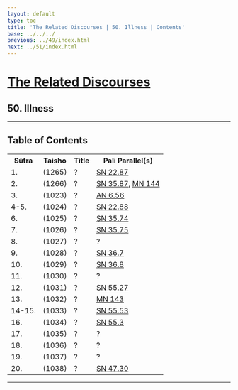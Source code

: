 ```yaml
---
layout: default
type: toc
title: 'The Related Discourses | 50. Illness | Contents'
base: ../../../
previous: ../49/index.html
next: ../51/index.html
---
```


<h1><a href="../index.html">The Related Discourses</a></h1>
<h2>50. Illness</h2>

<hr/>

<h2>Table of Contents</h2>

<table class="ma-toc">
  <th>Sūtra</th>
  <th>Taisho</th>
  <th>Title</th>
  <th>Pali Parallel(s)</th>
  <tr>
    <td>1.</td>
    <td>(1265)</td>
    <td><a href="SA50_1.html"></a>?</td>
    <td><a href="https://suttacentral.net/sn22.87" target="_blank">SN 22.87</a></td>
  </tr>
  <tr>
    <td>2.</td>
    <td>(1266)</td>
    <td><a href="SA50_2.html"></a>?</td>
    <td><a href="https://suttacentral.net/sn35.87" target="_blank">SN 35.87</a>, <a href="https://suttacentral.net/mn144" target="_blank">MN 144</a></td>
  </tr>
  <tr>
    <td>3.</td>
    <td>(1023)</td>
    <td><a href="SA50_3.html"></a>?</td>
    <td><a href="https://suttacentral.net/an6.56" target="_blank">AN 6.56</a></td>
  </tr>
  <tr>
    <td>4-5.</td>
    <td>(1024)</td>
    <td><a href="SA50_4-5.html"></a>?</td>
   <td><a href="https://suttacentral.net/sn22.88" target="_blank">SN 22.88</a><!--SĀ 1.171--></td>
  </tr>
  <tr>
    <td>6.</td>
    <td>(1025)</td>
    <td><a href="SA50_6.html"></a>?</td>
    <td><a href="https://suttacentral.net/sn35.74" target="_blank">SN 35.74</a></td>
  </tr>
  <tr>
    <td>7.</td>
    <td>(1026)</td>
    <td><a href="SA50_7.html"></a>?</td>
    <td><a href="https://suttacentral.net/sn35.75" target="_blank">SN 35.75</a></td>
  </tr>
  <tr>
    <td>8.</td>
    <td>(1027)</td>
    <td><a href="SA50_8.html"></a>?</td>
    <td><a href="https://suttacentral.net/" target="_blank"></a>?</td>
  </tr>
  <tr>
    <td>9.</td>
    <td>(1028)</td>
    <td><a href="SA50_9.html"></a>?</td>
    <td><a href="https://suttacentral.net/sn36.7" target="_blank">SN 36.7</a></td>
  </tr>
  <tr>
    <td>10.</td>
    <td>(1029)</td>
    <td><a href="SA50_10.html"></a>?</td>
    <td><a href="https://suttacentral.net/sn36.8" target="_blank">SN 36.8</a></td>
  </tr>
  <tr>
    <td>11.</td>
    <td>(1030)</td>
    <td><a href="SA50_11.html"></a>?</td>
    <td><a href="https://suttacentral.net/" target="_blank"></a>?</td>
  </tr>
  <tr>
    <td>12.</td>
    <td>(1031)</td>
    <td><a href="SA50_12.html"></a>?</td>
    <td><a href="https://suttacentral.net/sn55.27" target="_blank">SN 55.27</a></td>
  </tr>
  <tr>
    <td>13.</td>
    <td>(1032)</td>
    <td><a href="SA50_13.html"></a>?</td>
    <td><a href="https://suttacentral.net/mn143" target="_blank">MN 143</a><!--EĀ 51.8--></td>
  </tr>
  <tr>
    <td>14-15.</td>
    <td>(1033)</td>
    <td><a href="SA50_14-15.html"></a>?</td>
    <td><a href="https://suttacentral.net/sn55.53" target="_blank">SN 55.53</a></td>
  </tr>
  <tr>
    <td>16.</td>
    <td>(1034)</td>
    <td><a href="SA50_16.html"></a>?</td>
    <td><a href="https://suttacentral.net/sn55.3" target="_blank">SN 55.3</a></td>
  </tr>
  <tr>
    <td>17.</td>
    <td>(1035)</td>
    <td><a href="SA50_17.html"></a>?</td>
    <td><a href="https://suttacentral.net/" target="_blank"></a>?</td>
  </tr>
  <tr>
    <td>18.</td>
    <td>(1036)</td>
    <td><a href="SA50_18.html"></a>?</td>
    <td><a href="https://suttacentral.net/" target="_blank"></a>?</td>
  </tr>
  <tr>
    <td>19.</td>
    <td>(1037)</td>
    <td><a href="SA50_19.html"></a>?</td>
    <td><a href="https://suttacentral.net/" target="_blank"></a>?</td>
  </tr>
  <tr>
    <td>20.</td>
    <td>(1038)</td>
    <td><a href="SA50_20.html"></a>?</td>
    <td><a href="https://suttacentral.net/sn47.30" target="_blank">SN 47.30</a></td>
  </tr>
</table>

<hr/>